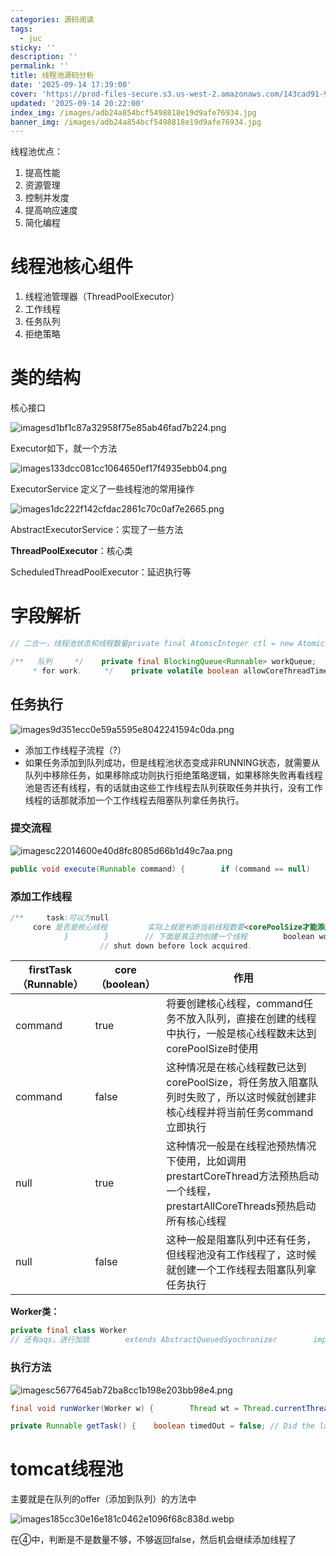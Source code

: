 ```yaml
---
categories: 源码阅读
tags:
  - juc
sticky: ''
description: ''
permalink: ''
title: 线程池源码分析
date: '2025-09-14 17:39:00'
cover: 'https://prod-files-secure.s3.us-west-2.amazonaws.com/143cad91-961b-48b0-82dc-78fbb6eb5abe/c483963b-eee5-43c8-af71-1f377fe9d74f/wallhaven-x6v3yl.jpg?X-Amz-Algorithm=AWS4-HMAC-SHA256&X-Amz-Content-Sha256=UNSIGNED-PAYLOAD&X-Amz-Credential=ASIAZI2LB4664PCZAVSO%2F20250915%2Fus-west-2%2Fs3%2Faws4_request&X-Amz-Date=20250915T081019Z&X-Amz-Expires=3600&X-Amz-Security-Token=IQoJb3JpZ2luX2VjEPf%2F%2F%2F%2F%2F%2F%2F%2F%2F%2FwEaCXVzLXdlc3QtMiJGMEQCID4X%2BZTKiResaPMurPKYsx7XqPpWnBqj1%2B4VEej2a%2FdsAiBd1ta3zo%2B1VLdXbIRpumxrhAjKGOopcEI%2Bp3Hh%2F6qDzir%2FAwhvEAAaDDYzNzQyMzE4MzgwNSIM6nGuRe4WO9D59n4WKtwDPSCDdep1nYnjAmGlFw%2Flm9ECrbMUC%2BOZLDhE1%2Bwxk5OW0nt1%2FhU1HhMH%2BooWAZrndgKEs3PoQZruAHZ%2BE9vPTYxbf4L%2B5Glx3cRWANzMeDurEQYQOYhZkjH56hjXDujwWvK%2FvWv5QLWBcHFsIKE5cCA9xkE9jAbUOByILvA3ttoPrgpBWncagi%2BEQlbvqGaLcAAjDn%2Bokq0kq5bjKFbHKFZqEszZlYTnDC6lGV3bl4oPoZsC%2FCkz5gTFHWVTP96qSMeIQHvRZo48y35LcWu8LqhHmWEBrfJezLW%2FWBqsUlrVZTPdA9wOmYBWJTHsWTDABG%2BTPNIvqPycPZeMrtlf7HgS8ELcHvGF9%2BmA%2BunTK2xYIkOduoX6dgNvslx6madqRypyYrK26MOxenbxZwGNPkLWJQlp5Dt0jQhO%2FiQEltuOqglvJgeudxZVD9V7Lq%2BbSuDmCCsqxhMTnFr29gkEXaBPXfsDzZShc9N1%2FiggfPUtun0Py24E890fFTCYitFHff2bv0nhY8dKy15D23yZtjc%2FC%2FbBOB%2B0%2BTgHfsR4wQUut6AcMmTemKEuPnDScEAoIGwsp0fpAk0oxi28XSHZy%2BkzyROmA%2F297%2FhDqD%2BhdLrxfkWP7KYhSnEK8q8wp9%2BexgY6pgGDPTINTNBTpMq7e0VDZ9NxQThBVNK3o1XJmt0HSeMDCWmmV1vGbeJ%2BKSvtKAV62JrgYAqfP6kcCsooOMwvXlD4iSHws77GYquljZB7SfAYDG92qrWlpr8RMQ1qWlhFxH9ikAPVm1NX51rOv4bMU%2BDxfYXwVXlOnvca4%2BcwjEFABUoOz3ZnVp9t44yglT%2Bu6xEBHYamZeLeIHEPsyawJkbK9KOgDUoY&X-Amz-Signature=0320f90fc9f969fa7220d146913777c78614b4567891fb56be2ea54d0866aa6a&X-Amz-SignedHeaders=host&x-amz-checksum-mode=ENABLED&x-id=GetObject'
updated: '2025-09-14 20:22:00'
index_img: /images/adb24a854bcf5498818e19d9afe76934.jpg
banner_img: /images/adb24a854bcf5498818e19d9afe76934.jpg
---
```


线程池优点：

1. 提高性能
2. 资源管理
3. 控制并发度
4. 提高响应速度
5. 简化编程

# 线程池核心组件

1. 线程池管理器（ThreadPoolExecutor）
2. 工作线程
3. 任务队列
4. 拒绝策略

# 类的结构


核心接口


![imagesd1bf1c87a32958f75e85ab46fad7b224.png](/images/83bf8a7309935c1ec889bf7848cb773b.png)


Executor如下，就一个方法


![images133dcc081cc1064650ef17f4935ebb04.png](/images/f395337498e20184c71a1c407242c1e7.png)


ExecutorService 定义了一些线程池的常用操作


![images1dc222f142cfdac2861c70c0af7e2665.png](/images/b28ce6dcd95f1d4d744b322da60a1cc8.png)


AbstractExecutorService：实现了一些方法


**ThreadPoolExecutor**：核心类


ScheduledThreadPoolExecutor：延迟执行等


# 字段解析


```java
// 二合一，线程池状态和线程数量private final AtomicInteger ctl = new AtomicInteger(ctlOf(RUNNING, 0));// 值是29 表示线程池最大线程数量占用的二进制位，二是左移29位可以获得线程池状态    private static final int COUNT_BITS = Integer.SIZE - 3;// 用于获取线程池的容量？    private static final int COUNT_MASK = (1 << COUNT_BITS) - 1;    // runState is stored in the high-order bits 都表示线程池的状态    private static final int RUNNING    = -1 << COUNT_BITS;    private static final int SHUTDOWN   =  0 << COUNT_BITS;    private static final int STOP       =  1 << COUNT_BITS;    private static final int TIDYING    =  2 << COUNT_BITS;    private static final int TERMINATED =  3 << COUNT_BITS;
```


```java
/**   队列     */    private final BlockingQueue<Runnable> workQueue;    /**     * 线程池相关操作锁，全局锁，重要操作需要上锁，比如：添加工作线程、关闭线程池等     */    private final ReentrantLock mainLock = new ReentrantLock();    /**     *存放所有的工作线程     */    private final HashSet<Worker> workers = new HashSet<>();    /**    锁的条件变量，线程值终止时会用到     * Wait condition to support awaitTermination.     */    private final Condition termination = mainLock.newCondition();    ..........................    /**    核心线程是否也根据存活时间来决定消亡     * If false (default), core threads stay alive even when idle.     * If true, core threads use keepAliveTime to time out waiting
     * for work.     */    private volatile boolean allowCoreThreadTimeOut;........................    /**     * The default rejected execution handler.     默认就是丢弃 抛异常     */    private static final RejectedExecutionHandler defaultHandler =        new AbortPolicy();
```


## 任务执行


![images9d351ecc0e59a5595e8042241594c0da.png](/images/25389afa59df657ce6ac2471b3a3509e.png)

- 添加工作线程子流程（?）
- 如果任务添加到队列成功，但是线程池状态变成非RUNNING状态，就需要从队列中移除任务，如果移除成功则执行拒绝策略逻辑，如果移除失败再看线程池是否还有线程，有的话就由这些工作线程去队列获取任务并执行，没有工作线程的话那就添加一个工作线程去阻塞队列拿任务执行。

### 提交流程


![imagesc22014600e40d8fc8085d66b1d49c7aa.png](/images/3e215bb557ea281e3727429c845cb303.png)


```java
public void execute(Runnable command) {        if (command == null)            throw new NullPointerException();        /*         * Proceed in 3 steps:         *         * 1. If fewer than corePoolSize threads are running, try to         * start a new thread with the given command as its first         * task.  The call to addWorker atomically checks runState and         * workerCount, and so prevents false alarms that would add         * threads when it shouldn't, by returning false.         *         * 2. If a task can be successfully queued, then we still need         * to double-check whether we should have added a thread         * (because existing ones died since last checking) or that         * the pool shut down since entry into this method. So we         * recheck state and if necessary roll back the enqueuing if         * stopped, or start a new thread if there are none.         *         * 3. If we cannot queue task, then we try to add a new         * thread.  If it fails, we know we are shut down or saturated         * and so reject the task.         */        int c = ctl.get();// 线程池的核心线程不够，创建核心线程        if (workerCountOf(c) < corePoolSize) {            if (addWorker(command, true))                return;            c = ctl.get();        }// 两种情况，1.线程池的线程大于等于核心线程数了，// 添加核心线程失败，判断是不是runing状态        if (isRunning(c) && workQueue.offer(command)) {            int recheck = ctl.get();            // 不是运行状态并且任务移动成功了，就拒绝            if (! isRunning(recheck) && remove(command))                reject(command);            else if (workerCountOf(recheck) == 0)                addWorker(null, false);        }            // 队列也满了，增加非核心线程        else if (!addWorker(command, false))            reject(command);    }
```


### 添加工作线程


```java
/**     task:可以为null
     core 是否是核心线程         实际上就是判断当前线程数要<corePoolSize才能添加线程     */    private boolean addWorker(Runnable firstTask, boolean core) {        retry:        for (int c = ctl.get();;) {            // Check if queue empty only if necessary.            // 看是不是需要添加工作线程            // 如果线程池至少处于 SHUTDOWN 状态，并且满足以下任意一个条件：                // 线程池处于 STOP 状态；                // 当前线程已经有初始任务；                // 任务队列为空；                // 则返回 false，表示不允许添加新线程或任务。            if (runStateAtLeast(c, SHUTDOWN)                && (runStateAtLeast(c, STOP)                    || firstTask != null                    || workQueue.isEmpty()))                return false;// 采用自旋+cas 让工作线程+1            for (;;) {                 目前线程数>=线程池可以创建的理论线程数最大值则不再创建工作线程，或者要创建核心线程但线程池线程数已经达到corePoolSize，或者要创建非核心线程但线程池线程数已经达到maximumPoolSize，这两种情况也不再创建工作线程，直接返回添加工作线程失败标识。                if (workerCountOf(c)                    >= ((core ? corePoolSize : maximumPoolSize) & COUNT_MASK))                    return false;                // cas成功了，跳出循环                if (compareAndIncrementWorkerCount(c))                    break retry;                // 重新判断  回到开始 判断是不是结束了                c = ctl.get();  // Re-read ctl 拿到最新的值                if (runStateAtLeast(c, SHUTDOWN))                    continue retry;                // else CAS failed due to workerCount change; retry inner loop
            }        }        // 下面是真正的创建一个线程        boolean workerStarted = false;        boolean workerAdded = false;        Worker w = null;        try {            // 真正的线程            w = new Worker(firstTask);            final Thread t = w.thread;            if (t != null) {                // 加锁                final ReentrantLock mainLock = this.mainLock;                mainLock.lock();                try {                    // Recheck while holding lock.                    // Back out on ThreadFactory failure or if
                    // shut down before lock acquired.                    int c = ctl.get();                    if (isRunning(c) ||                        (runStateLessThan(c, STOP) && firstTask == null)) {                        if (t.getState() != Thread.State.NEW)                            throw new IllegalThreadStateException();                        workers.add(w);                        workerAdded = true;                        int s = workers.size();                        if (s > largestPoolSize)                            largestPoolSize = s;                    }                } finally {                    mainLock.unlock();                }                if (workerAdded) {                    // 启动工作线程                    t.start();                    workerStarted = true;                }            }        } finally {            // 工作线程没有启动，进行回滚            if (! workerStarted)                addWorkerFailed(w);        }        return workerStarted;    }
```


| **firstTask（Runnable）** | **core（boolean）** | **作用**                                                                               |
| ----------------------- | ----------------- | ------------------------------------------------------------------------------------ |
| command                 | true              | 将要创建核心线程，command任务不放入队列，直接在创建的线程中执行，一般是核心线程数未达到corePoolSize时使用                       |
| command                 | false             | 这种情况是在核心线程数已达到corePoolSize，将任务放入阻塞队列时失败了，所以这时候就创建非核心线程并将当前任务command立即执行              |
| null                    | true              | 这种情况一般是在线程池预热情况下使用，比如调用prestartCoreThread方法预热启动一个线程，prestartAllCoreThreads预热启动所有核心线程 |
| null                    | false             | 这种一般是阻塞队列中还有任务，但线程池没有工作线程了，这时候就创建一个工作线程去阻塞队列拿任务执行                                    |


**Worker类：**


```java
private final class Worker
// 还有aqs，进行加锁        extends AbstractQueuedSynchronizer        implements Runnable {    // Worker的Thread属性，其实干活的就是这个线程    final Thread thread;    // 任务    Runnable firstTask;    // 线程已经执行完成的任务总数    volatile long completedTasks;    // 构造方法    Worker(Runnable firstTask) {        setState(-1); // inhibit interrupts until runWorker        this.firstTask = firstTask;        // 以当前对象创建Thread线程，线程执行时调用的就是这个类的run方法        this.thread = getThreadFactory().newThread(this);    }    // run方法执行任务，调用的是外部ThreadPoolExecutor的runWorker方法    public void run() {        runWorker(this);    }    ...}
```


### 执行方法


![imagesc5677645ab72ba8cc1b198e203bb98e4.png](/images/c7e9cb08aa8f7d8c9c48e0ffebfa25bb.png)


```java
final void runWorker(Worker w) {        Thread wt = Thread.currentThread();        Runnable task = w.firstTask;        w.firstTask = null;// 默认是-1（在构造函数的时候），不允许打断        w.unlock(); // allow interrupts        boolean completedAbruptly = true;        try {            // 任务不为空，并且能获取到任务（好像有超时时间）            while (task != null || (task = getTask()) != null) {                w.lock();                // If pool is stopping, ensure thread is interrupted;                // if not, ensure thread is not interrupted.  This                // requires a recheck in second case to deal with                // shutdownNow race while clearing interrupt                if ((runStateAtLeast(ctl.get(), STOP) ||                     (Thread.interrupted() &&                      runStateAtLeast(ctl.get(), STOP))) &&                    !wt.isInterrupted())                    wt.interrupt();                try {                    // 执行前的逻辑                    beforeExecute(wt, task);                    try {                        task.run();                        afterExecute(task, null);                    } catch (Throwable ex) {                        afterExecute(task, ex);                        throw ex;                    }                } finally {                    task = null;                    w.completedTasks++;                    w.unlock();                }            }            completedAbruptly = false;        } finally {            processWorkerExit(w, completedAbruptly);        }    }
```


```java
private Runnable getTask() {    boolean timedOut = false; // Did the last poll() time out?    // 循环调用，其中会判断线程池状态    for (;;) {        int c = ctl.get();        int rs = runStateOf(c);        // 线程池即将关闭状态，如果阻塞队列中也没有任务了，返回null，runWorker方法没有拿到task则退出while循环，销毁线程。        // 这里根据shutdown和shutdownNow设置不同的线程池状态走不同的逻辑        // 如果线程池状态是STOP则直接线程数减1，然后返回null，runWorker方法会退出while循环，线程销毁        // 如果线程池状态是SHUTDOWN则再看看阻塞队列是否为空，为空则线程数减1，后续线程销毁，不会空则继续获取任务        if (rs >= SHUTDOWN && (rs >= STOP || workQueue.isEmpty())) {            decrementWorkerCount();            return null;        }        // 获取当前线程数        int wc = workerCountOf(c);        // 是否允许超时标识，allowCoreThreadTimeOut核心线程是否允许超时        boolean timed = allowCoreThreadTimeOut || wc > corePoolSize;        // 非核心线程过多或者允许超时的情况下，如果队列为空则工作线程减1，后续销毁线程，这里就返回null        if ((wc > maximumPoolSize || (timed && timedOut))            && (wc > 1 || workQueue.isEmpty())) {            if (compareAndDecrementWorkerCount(c))                return null;            continue;        }        try {            // 允许核心线程超时或者线程数大于核心线程数时，采用poll取数据，非阻塞，超过keepAliveTime没有获取到数据就继续自旋获取任务，            // 不允许核心线程超时或者线程数小于等于核心线程数时，采用take取数据，阻塞等待直到获取到任务或者被中断            Runnable r = timed ?                workQueue.poll(keepAliveTime, TimeUnit.NANOSECONDS) :               // 直接给你阻塞了            workQueue.take();            if (r != null)                return r;            timedOut = true;        } catch (InterruptedException retry) {            timedOut = false;        }    }}
```


# tomcat线程池


主要就是在队列的offer（添加到队列）的方法中


![images185cc30e16e181c0462e1096f68c838d.webp](/images/6852f1f49810e05cfbb448cc0f253378.webp)


在④中，判断是不是数量不够，不够返回false，然后机会继续添加线程了

